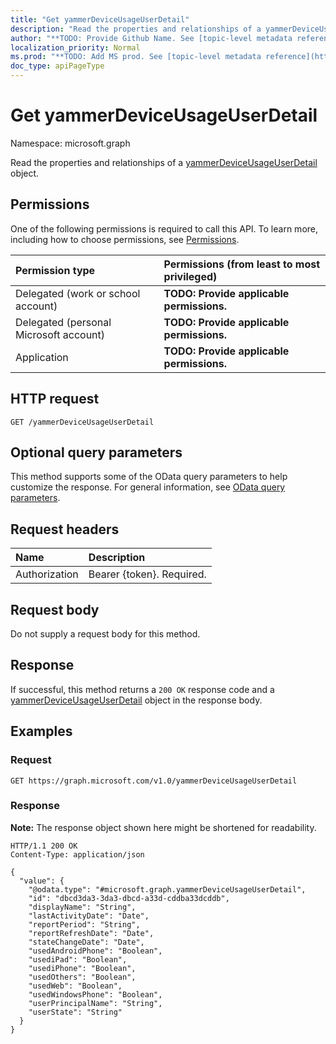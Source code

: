 ```yaml
---
title: "Get yammerDeviceUsageUserDetail"
description: "Read the properties and relationships of a yammerDeviceUsageUserDetail object."
author: "**TODO: Provide Github Name. See [topic-level metadata reference](https://msgo.azurewebsites.net/add/document/guidelines/metadata.html#topic-level-metadata)**"
localization_priority: Normal
ms.prod: "**TODO: Add MS prod. See [topic-level metadata reference](https://msgo.azurewebsites.net/add/document/guidelines/metadata.html#topic-level-metadata)**"
doc_type: apiPageType
---
```


# Get yammerDeviceUsageUserDetail
Namespace: microsoft.graph



Read the properties and relationships of a [yammerDeviceUsageUserDetail](../resources/yammerdeviceusageuserdetail.md) object.

## Permissions
One of the following permissions is required to call this API. To learn more, including how to choose permissions, see [Permissions](/graph/permissions-reference).

|Permission type|Permissions (from least to most privileged)|
|:---|:---|
|Delegated (work or school account)|**TODO: Provide applicable permissions.**|
|Delegated (personal Microsoft account)|**TODO: Provide applicable permissions.**|
|Application|**TODO: Provide applicable permissions.**|

## HTTP request

<!-- {
  "blockType": "ignored"
}
-->
``` http
GET /yammerDeviceUsageUserDetail
```

## Optional query parameters
This method supports some of the OData query parameters to help customize the response. For general information, see [OData query parameters](/graph/query-parameters).

## Request headers
|Name|Description|
|:---|:---|
|Authorization|Bearer {token}. Required.|

## Request body
Do not supply a request body for this method.

## Response

If successful, this method returns a `200 OK` response code and a [yammerDeviceUsageUserDetail](../resources/yammerdeviceusageuserdetail.md) object in the response body.

## Examples

### Request
<!-- {
  "blockType": "request",
  "name": "get_yammerdeviceusageuserdetail"
}
-->
``` http
GET https://graph.microsoft.com/v1.0/yammerDeviceUsageUserDetail
```


### Response
**Note:** The response object shown here might be shortened for readability.
<!-- {
  "blockType": "response",
  "truncated": true,
  "@odata.type": "microsoft.graph.yammerDeviceUsageUserDetail"
}
-->
``` http
HTTP/1.1 200 OK
Content-Type: application/json

{
  "value": {
    "@odata.type": "#microsoft.graph.yammerDeviceUsageUserDetail",
    "id": "dbcd3da3-3da3-dbcd-a33d-cddba33dcddb",
    "displayName": "String",
    "lastActivityDate": "Date",
    "reportPeriod": "String",
    "reportRefreshDate": "Date",
    "stateChangeDate": "Date",
    "usedAndroidPhone": "Boolean",
    "usediPad": "Boolean",
    "usediPhone": "Boolean",
    "usedOthers": "Boolean",
    "usedWeb": "Boolean",
    "usedWindowsPhone": "Boolean",
    "userPrincipalName": "String",
    "userState": "String"
  }
}
```


